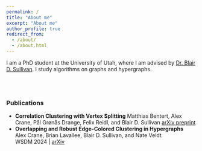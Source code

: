 ```yaml
---
permalink: /
title: "About me"
excerpt: "About me"
author_profile: true
redirect_from: 
  - /about/
  - /about.html
---
```


I am a PhD student at the University of Utah, where I am advised by
[Dr. Blair D. Sullivan](https://sullivan.cs.utah.edu). I study algorithms on graphs and
hypergraphs.

<br />
<br />

### Publications
- **Correlation Clustering with Vertex Splitting**
Matthias Bentert, Alex Crane, Pål Grønås Drange, Felix Reidl, and Blair D. Sullivan
[arXiv preprint](https://arxiv.org/abs/2402.10335)
- **Overlapping and Robust Edge-Colored Clustering in Hypergraphs**  
Alex Crane, Brian Lavallee, Blair D. Sullivan, and Nate Veldt  
WSDM 2024 | [arXiv](https://arxiv.org/abs/2305.17598)